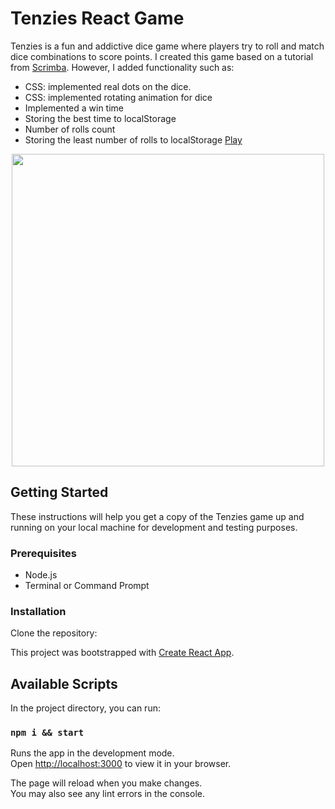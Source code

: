 # Tenzies React Game
Tenzies is a fun and addictive dice game where players try to roll and match dice combinations to score points. I created this game based on a tutorial from [Scrimba](https://scrimba.com/dashboard#overview). However, I added functionality such as:
 * CSS: implemented real dots on the dice.
 * CSS: implemented rotating animation for dice 
 * Implemented a win time 
 * Storing the best time to localStorage
 * Number of rolls count
 * Storing the least number of rolls to localStorage
 [Play](https://imaginative-jelly-7bf3f3.netlify.app/)  
<p align="center">
   <img src="https://github.com/Farukh-AVA/tenzies-react-game/blob/main/TenziesGif.gif"  width=500><br>
</p>

## Getting Started

These instructions will help you get a copy of the Tenzies game up and running on your local machine for development and testing purposes.

### Prerequisites

- Node.js 
- Terminal or Command Prompt

### Installation

Clone the repository:
   
This project was bootstrapped with [Create React App](https://github.com/facebook/create-react-app).

## Available Scripts

In the project directory, you can run:
### `npm i && start`

Runs the app in the development mode.\
Open [http://localhost:3000](http://localhost:3000) to view it in your browser.

The page will reload when you make changes.\
You may also see any lint errors in the console.
